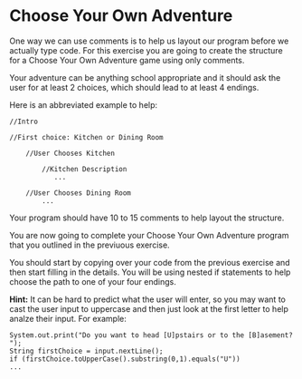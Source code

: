 # Choose Your Own Adventure
One way we can use comments is to help us layout our program before we actually type code. For this exercise you are going to create the structure for a Choose Your Own Adventure game using only comments.

Your adventure can be anything school appropriate and it should ask the user for at least 2 choices, which should lead to at least 4 endings.

Here is an abbreviated example to help:
```
//Intro

//First choice: Kitchen or Dining Room

    //User Chooses Kitchen

        //Kitchen Description
           ...

    //User Chooses Dining Room
        ...
```
Your program should have 10 to 15 comments to help layout the structure.

You are now going to complete your Choose Your Own Adventure program that you outlined in the previuous exercise.

You should start by copying over your code from the previous exercise and then start filling in the details. You will be using nested if statements to help choose the path to one of your four endings.

**Hint:**
It can be hard to predict what the user will enter, so you may want to cast the user input to uppercase and then just look at the first letter to help analze their input. For example:
```
System.out.print("Do you want to head [U]pstairs or to the [B]asement? ");
String firstChoice = input.nextLine();
if (firstChoice.toUpperCase().substring(0,1).equals("U"))
...
```